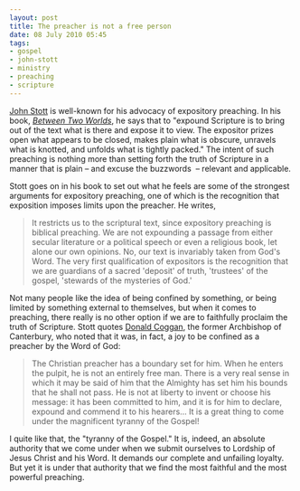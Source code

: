 ```yaml
---
layout: post
title: The preacher is not a free person
date: 08 July 2010 05:45
tags:
- gospel
- john-stott
- ministry
- preaching
- scripture
---
```

<p><a href="http://en.wikipedia.org/wiki/John_Stott">John Stott</a> is well-known for his advocacy of expository preaching. In his book, <a href="http://www.amazon.com/Between-Two-Worlds-Challenge-Preaching/dp/0802806279/ref=sr_1_4?ie=UTF8&s=books&qid=1277763571&sr=8-4"><em>Between Two Worlds</em></a>, he says that to "expound Scripture is to bring out of the text what is there and expose it to view. The expositor prizes open what appears to be closed, makes plain what is obscure, unravels what is knotted, and unfolds what is tightly packed." The intent of such preaching is nothing more than setting forth the truth of Scripture in a manner that is plain – and excuse the buzzwords  – relevant and applicable.</p>
<p>Stott goes on in his book to set out what he feels are some of the strongest arguments for expository preaching, one of which is the recognition that exposition imposes limits upon the preacher. He writes,</p>
<blockquote>
It restricts us to the scriptural text, since expository preaching is biblical preaching. We are not expounding a passage from either secular literature or a political speech or even a religious book, let alone our own opinions. No, our text is invariably taken from God's Word. The very first qualification of expositors is the recognition that we are guardians of a sacred 'deposit' of truth, 'trustees' of the gospel, 'stewards of the mysteries of God.'
</blockquote>
<p>Not many people like the idea of being confined by something, or being limited by something external to themselves, but when it comes to preaching, there really is no other option if we are to faithfully proclaim the truth of Scripture. Stott quotes <a href="http://en.wikipedia.org/wiki/Donald_Coggan">Donald Coggan</a>, the former Archbishop of Canterbury, who noted that it was, in fact, a joy to be confined as a preacher by the Word of God:</p>
<blockquote>
The Christian preacher has a boundary set for him. When he enters the pulpit, he is not an entirely free man. There is a very real sense in which it may be said of him that the Almighty has set him his bounds that he shall not pass. He is not at liberty to invent or choose his message: it has been committed to him, and it is for him to declare, expound and commend it to his hearers... It is a great thing to come under the magnificent tyranny of the Gospel!
</blockquote>

I quite like that, the "tyranny of the Gospel." It is, indeed, an absolute authority that we come under when we submit ourselves to Lordship of Jesus Christ and his Word. It demands our complete and unfailing loyalty. But yet it is under that authority that we find the most faithful and the most powerful preaching.
